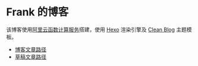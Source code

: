 # Frank 的博客

该博客使用[阿里云函数计算服务](https://www.aliyun.com/product/fc?spm=blog-frank.readme.0.0.0)搭建，使用 [Hexo](https://hexo.io/) 渲染引擎及 [Clean Blog](https://github.com/klugjo/hexo-theme-clean-blog) 主题模板。

- [博客文章路径](source/_posts/)
- [草稿文章路径](source/_drafts/)
